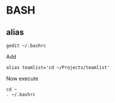 # BASH
## alias
```
gedit ~/.bashrc
```

Add
```
alias teamlist='cd ~/Projects/teamlist'
```
Now execute 
```
cd ~
. ~/.bashrc
```